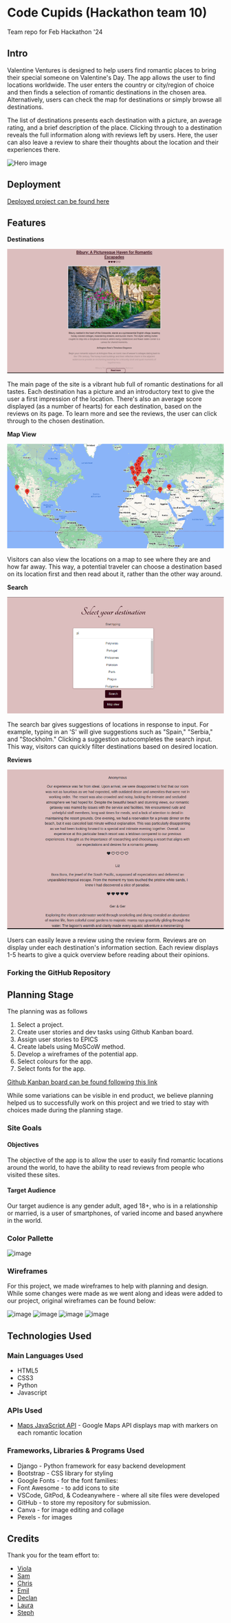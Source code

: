 
# Code Cupids (Hackathon team 10)
Team repo for Feb Hackathon '24

## **Intro**
Valentine Ventures is designed to help users find romantic places to bring their special someone on Valentine's Day. The app allows the user to find locations worldwide. The user enters the country or city/region of choice and then finds a selection of romantic destinations in the chosen area. Alternatively, users can check the map for destinations or simply browse all destinations.

The list of destinations presents each destination with a picture, an average rating, and a brief description of the place. Clicking through to a destination reveals the full information along with reviews left by users. Here, the user can also leave a review to share their thoughts about the location and their experiences there.

![Hero image](static/images/home-page-collage-heart.png)

## **Deployment**

[Deployed project can be found here](https://travelcupid-8ccb9d827f84.herokuapp.com/)

## Features

__Destinations__

![Destinations](documentation/features-2.png)

The main page of the site is a vibrant hub full of romantic destinations for all tastes.
Each destination has a picture and an introductory text to give the user a first impression of the location.
There's also an average score displayed (as a number of hearts) for each destination, based on the reviews on its page.
To learn more and see the reviews, the user can click through to the chosen destination.

__Map View__

![Map](documentation/features-3.png)

Visitors can also view the locations on a map to see where they are and how far away.
This way, a potential traveler can choose a destination based on its location first and then read about it,
rather than the other way around.

__Search__

![Search bar](documentation/features-1.png)

The search bar gives suggestions of locations in response to input.
For example, typing in an 'S' will give suggestions such as "Spain," "Serbia," and "Stockholm."
Clicking a suggestion autocompletes the search input. This way, visitors can quickly filter destinations based on desired location.

__Reviews__

![Reviews](documentation/features-4.png)

Users can easily leave a review using the review form. Reviews are on display under each destination's information section.
Each review displays 1-5 hearts to give a quick overview before reading about their opinions.

### Forking the GitHub Repository

## **Planning Stage**
The planning was as follows
  1. Select a project.
  2. Create user stories and dev tasks using Github Kanban board.
  3. Assign user stories to EPICS
  4. Create labels using MoSCoW method.
  6. Develop a wireframes of the potential app.
  7. Select colours for the app.
  8. Select fonts for the app.

[Github Kanban board can be found following this link](https://github.com/users/SamMartin92/projects/6)

While some variations can be visible in end product, we believe planning helped us to successfully work on this project and we tried to stay with choices made during the planning stage.

### **Site Goals**

#### Objectives

The objective of the app is to allow the user to easily find romantic locations around the world, to have the ability to read reviews from people who visited these sites.

#### Target Audience
Our target audience is any gender adult, aged 18+, who is in a relationship or married, is a user of smartphones, of varied income and based anywhere in the world. 

### Color Pallette

![image](https://github.com/SamMartin92/hackathon-team-10/assets/119152450/998ced7e-626e-42e2-8a2a-a51fc488262a)

### **Wireframes**

For this project, we made wireframes to help with planning and design. While some changes were made as we went along and ideas were added to our project, original wireframes can be found below:

![image](https://github.com/SamMartin92/hackathon-team-10/assets/99427270/6373ec12-7f0f-4913-ba9e-907847d9de61)
![image](https://github.com/SamMartin92/hackathon-team-10/assets/99427270/2fe37af1-dccd-4438-8a62-87a7f9633d2a)
![image](https://github.com/SamMartin92/hackathon-team-10/assets/99427270/d80ad823-cb26-4ca9-96c7-7086bf75af78)
![image](https://github.com/SamMartin92/hackathon-team-10/assets/99427270/56256a45-e9a4-49f7-bc2f-d94643b1669a)

## Technologies Used

### Main Languages Used

- HTML5
- CSS3
- Python
- Javascript

### APIs Used
- [Maps JavaScript API](https://developers.google.com/maps/documentation/javascript/overview) - Google Maps API displays map with markers on each romantic location

### Frameworks, Libraries & Programs Used

- Django - Python framework for easy backend development
- Bootstrap - CSS library for styling
- Google Fonts - for the font families:
- Font Awesome - to add icons to site
- VSCode, GitPod, & Codeanywhere - where all site files were developed 
- GitHub - to store my repository for submission.
- Canva - for image editing and collage
- Pexels - for images

## **Credits**
Thank you for the team effort to:

* [Viola](https://github.com/violaberg)
* [Sam](https://github.com/SamMartin92)
* [Chris](https://github.com/CMed01)
* [Emil](https://github.com/EmilionR)
* [Declan](https://github.com/Declan444)
* [Laura](https://github.com/laurakond)
* [Steph](https://github.com/StephShobiye)
